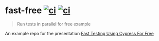 # fast-free [![ci](https://github.com/bahmutov/fast-free/actions/workflows/ci.yml/badge.svg?branch=main)](https://github.com/bahmutov/fast-free/actions/workflows/ci.yml) [![ci](https://github.com/bahmutov/fast-free/actions/workflows/nightly.yml/badge.svg?branch=main)](https://github.com/bahmutov/fast-free/actions/workflows/nightly.yml)

> Run tests in parallel for free example

An example repo for the presentation [Fast Testing Using Cypress For Free](https://slides.com/bahmutov/fast-testing-using-cypress-for-free)
